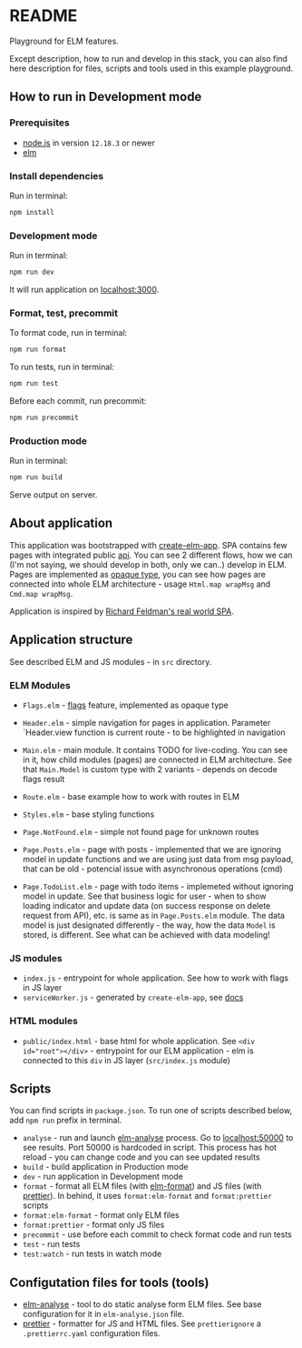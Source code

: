 # README

Playground for ELM features.

Except description, how to run and develop in this stack, you can also find here description for files, scripts and tools used in this example playground.

## How to run in Development mode

### Prerequisites

- [node.js](https://nodejs.org/en/) in version `12.18.3` or newer
- [elm](https://guide.elm-lang.org/install/elm.html)

### Install dependencies

Run in terminal:

```bash
npm install
```

### Development mode

Run in terminal:

```bash
npm run dev
```

It will run application on [localhost:3000](http://localhost:3000/).

### Format, test, precommit

To format code, run in terminal:

```bash
npm run format
```

To run tests, run in terminal:

```bash
npm run test
```

Before each commit, run precommit:

```bash
npm run precommit
```

### Production mode

Run in terminal:

```bash
npm run build
```

Serve output on server.

## About application

This application was bootstrapped with [create-elm-app](https://github.com/halfzebra/create-elm-app). SPA contains few pages with integrated public [api](https://jsonplaceholder.typicode.com/). You can see 2 different flows, how we can (I'm not saying, we should develop in both, only we can..) develop in ELM. Pages are implemented as [opaque type](https://ckoster22.medium.com/advanced-types-in-elm-opaque-types-ec5ec3b84ed2), you can see how pages are connected into whole ELM architecture - usage `Html.map wrapMsg` and `Cmd.map wrapMsg`.

Application is inspired by [Richard Feldman's real world SPA](https://github.com/rtfeldman/elm-spa-example).

## Application structure

See described ELM and JS modules - in `src` directory.

### ELM Modules

- `Flags.elm` - [flags](https://guide.elm-lang.org/interop/flags.html) feature, implemented as opaque type
- `Header.elm` - simple navigation for pages in application. Parameter `Header.view function is current route - to be highlighted in navigation
- `Main.elm` - main module. It contains TODO for live-coding. You can see in it, how child modules (pages) are connected in ELM architecture. See that `Main.Model` is custom type with 2 variants - depends on decode flags result
- `Route.elm` - base example how to work with routes in ELM
- `Styles.elm` - base styling functions

- `Page.NotFound.elm` - simple not found page for unknown routes
- `Page.Posts.elm` - page with posts - implemented that we are ignoring model in update functions and we are using just data from msg payload, that can be old - potencial issue with asynchronous operations (cmd)
- `Page.TodoList.elm` - page with todo items - implemeted without ignoring model in update. See that business logic for user - when to show loading indicator and update data (on success response on delete request from API), etc. is same as in `Page.Posts.elm` module. The data model is just designated differently - the way, how the data `Model` is stored, is different. See what can be achieved with data modeling!

### JS modules

- `index.js` - entrypoint for whole application. See how to work with flags in JS layer
- `serviceWorker.js` - generated by `create-elm-app`, see [docs](https://developers.google.com/web/fundamentals/primers/service-workers)

### HTML modules

- `public/index.html` - base html for whole application. See `<div id="root"></div>` - entrypoint for our ELM application - elm is connected to this `div` in JS layer (`src/index.js` module)

## Scripts

You can find scripts in `package.json`. To run one of scripts described below, add `npm run` prefix in terminal.

- `analyse` - run and launch [elm-analyse](https://github.com/stil4m/elm-analyse) process. Go to [localhost:50000](http://localhost:50000/) to see results. Port 50000 is hardcoded in script. This process has hot reload - you can change code and you can see updated results
- `build` - build application in Production mode
- `dev` - run application in Development mode
- `format` - format all ELM files (with [elm-format](https://github.com/avh4/elm-format)) and JS files (with [prettier](https://prettier.io/)). In behind, it uses `format:elm-format` and `format:prettier` scripts
- `format:elm-format` - format only ELM files
- `format:prettier` - format only JS files
- `precommit` - use before each commit to check format code and run tests
- `test` - run tests
- `test:watch` - run tests in watch mode

## Configutation files for tools (tools)

- [elm-analyse](https://github.com/stil4m/elm-analyse) - tool to do static analyse form ELM files. See base configuration for it in `elm-analyse.json` file.
- [prettier](https://prettier.io/) - formatter for JS and HTML files. See `prettierignore` a `.prettierrc.yaml` configuration files.
